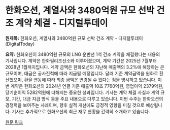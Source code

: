 # 한화오션, 계열사와 3480억원 규모 선박 건조 계약 체결 - 디지털투데이

**원제목:** 한화오션, 계열사와 3480억원 규모 선박 건조 계약 - 디지털투데이 (DigitalToday)

**요약:** 한화오션이 3480억원 규모의 LNG 운반선 1척 건조 계약을 체결했다는 내용의 기사입니다.  계약은 한화필리조선소와 이루어졌으며, 계약 기간은 2025년 7월부터 2028년 1월까지입니다.  계약 금액은 한화오션의 지난해 매출액의 3.2%에 해당하는 큰 규모이며, 대금은 공사진척에 따라 지급될 예정입니다.  달러 기준 계약금액을 원화로 환산했으며, 환율 변동에 따라 최종 금액은 변경될 수 있다는 점을 명시하고 있습니다.  이번 계약은 한화오션의 2024년 연결 기준 매출액 10조 7760억원, 영업이익 2379억원, 당기순이익 5282억원에 더해지는 중요한 성과입니다.  기사는 계약 체결 사실과 계약 규모, 기간, 대금 지급 방식 등을 주요 내용으로 다루고 있습니다.  이번 수주는 한화오션의 경쟁력을 보여주는 사례이며, 향후 실적 개선에도 긍정적 영향을 미칠 것으로 예상됩니다.  기사는 추가적으로 한화오션의 최근 재무 현황을 간략히 소개하고 있습니다.

[원문 링크](https://www.digitaltoday.co.kr/news/articleView.html?idxno=578792)
